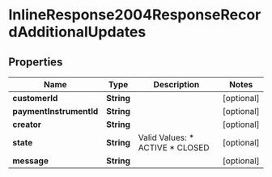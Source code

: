 
# InlineResponse2004ResponseRecordAdditionalUpdates

## Properties
Name | Type | Description | Notes
------------ | ------------- | ------------- | -------------
**customerId** | **String** |  |  [optional]
**paymentInstrumentId** | **String** |  |  [optional]
**creator** | **String** |  |  [optional]
**state** | **String** | Valid Values:   * ACTIVE   * CLOSED  |  [optional]
**message** | **String** |  |  [optional]



